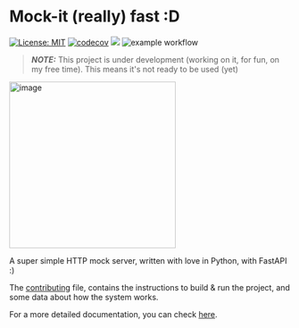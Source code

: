 # Mock-it (really) fast :D

[![License: MIT](https://img.shields.io/badge/License-MIT-yellow.svg)](https://opensource.org/licenses/MIT)
[![codecov](https://codecov.io/gh/avazquezcode/mockitfast/graph/badge.svg?token=PEY1SMQONJ)](https://codecov.io/gh/avazquezcode/mockitfast)
<img src="https://img.shields.io/badge/language-python-blue?style"/>
![example workflow](https://github.com/avazquezcode/mockitfast/actions/workflows/python-app.yml/badge.svg)

> **_NOTE:_**  This project is under development (working on it, for fun, on my free time). This means it's not ready to be used (yet)

<img width="298" alt="image" src="https://github.com/user-attachments/assets/559c3ef0-4201-4fb6-886d-a761c4edfb1d">

A super simple HTTP mock server, written with love in Python, with FastAPI :)

The [contributing](docs/CONTRIBUTING.md) file, contains the instructions to build & run the project, and some data about how the system works.

For a more detailed documentation, you can check [here](https://docs.agustinvazquez.me/mockitfast).
